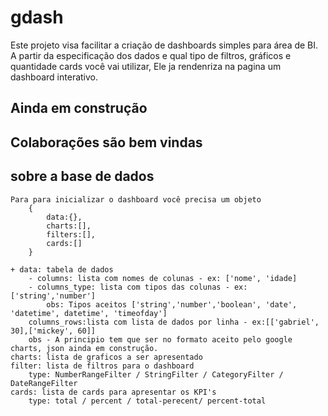 # gdash

Este projeto visa facilitar a criação de dashboards simples para área de BI.
A partir da especificação dos dados e qual tipo de filtros, gráficos e quantidade cards você vai utilizar,
Ele ja rendenriza na pagina um dashboard interativo.

## Ainda em construção
## Colaborações são bem vindas

## sobre a base de dados
    Para para inicializar o dashboard você precisa um objeto 
        {
            data:{},
            charts:[],
            filters:[],
            cards:[]
        }

    + data: tabela de dados 
        - columns: lista com nomes de colunas - ex: ['nome', 'idade] 
        - columns_type: lista com tipos das colunas - ex:['string','number'] 
            obs: Tipos aceitos ['string','number','boolean', 'date', 'datetime', datetime', 'timeofday']
        columns_rows:lista com lista de dados por linha - ex:[['gabriel', 30],['mickey', 60]]
        obs - A principio tem que ser no formato aceito pelo google charts, json ainda em construção.
    charts: lista de graficos a ser apresentado
    filter: lista de filtros para o dashboard
        type: NumberRangeFilter / StringFilter / CategoryFilter / DateRangeFilter 
    cards: lista de cards para apresentar os KPI's
        type: total / percent / total-perecent/ percent-total